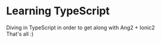 # Learning TypeScript

Diving in TypeScript in order to get along with Ang2 + Ionic2   
That's all :) 


